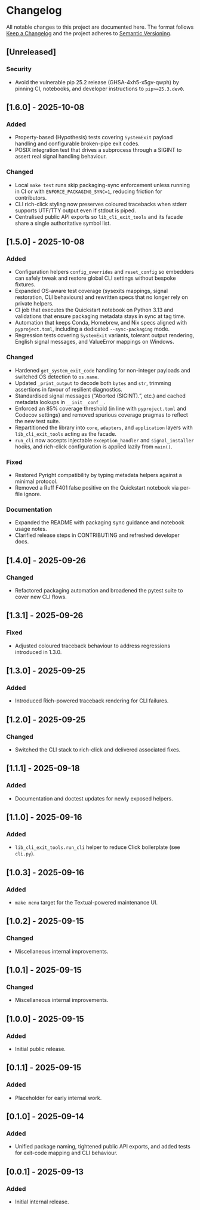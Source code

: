 # Changelog

All notable changes to this project are documented here. The format follows [Keep a Changelog](https://keepachangelog.com/en/1.1.0/) and the project adheres to [Semantic Versioning](https://semver.org/spec/v2.0.0.html).


## [Unreleased]

### Security
- Avoid the vulnerable pip 25.2 release (GHSA-4xh5-x5gv-qwph) by pinning CI, notebooks, and developer instructions to `pip>=25.3.dev0`.

## [1.6.0] - 2025-10-08

### Added
- Property-based (Hypothesis) tests covering `SystemExit` payload handling and configurable broken-pipe exit codes.
- POSIX integration test that drives a subprocess through a SIGINT to assert real signal handling behaviour.

### Changed
- Local `make test` runs skip packaging-sync enforcement unless running in CI or with `ENFORCE_PACKAGING_SYNC=1`, reducing friction for contributors.
- CLI rich-click styling now preserves coloured tracebacks when stderr supports UTF/TTY output even if stdout is piped.
- Centralised public API exports so `lib_cli_exit_tools` and its facade share a single authoritative symbol list.

## [1.5.0] - 2025-10-08

### Added
- Configuration helpers `config_overrides` and `reset_config` so embedders can
  safely tweak and restore global CLI settings without bespoke fixtures.
- Expanded OS-aware test coverage (sysexits mappings, signal restoration, CLI
  behaviours) and rewritten specs that no longer rely on private helpers.
- CI job that executes the Quickstart notebook on Python 3.13 and validations that ensure packaging metadata stays in sync at tag time.
- Automation that keeps Conda, Homebrew, and Nix specs aligned with `pyproject.toml`, including a dedicated `--sync-packaging` mode.
- Regression tests covering `SystemExit` variants, tolerant output rendering, English signal messages, and ValueError mappings on Windows.

### Changed
- Hardened `get_system_exit_code` handling for non-integer payloads and switched OS detection to `os.name`.
- Updated `_print_output` to decode both `bytes` and `str`, trimming assertions in favour of resilient diagnostics.
- Standardised signal messages (“Aborted (SIGINT).”, etc.) and cached metadata lookups in `__init__conf__`.
- Enforced an 85% coverage threshold (in line with `pyproject.toml` and Codecov settings) and removed spurious coverage pragmas to reflect the new test suite.
- Repartitioned the library into `core`, `adapters`, and `application` layers with `lib_cli_exit_tools` acting as the facade.
- `run_cli` now accepts injectable `exception_handler` and `signal_installer` hooks, and rich-click configuration is applied lazily from `main()`.

### Fixed
- Restored Pyright compatibility by typing metadata helpers against a minimal protocol.
- Removed a Ruff F401 false positive on the Quickstart notebook via per-file ignore.

### Documentation
- Expanded the README with packaging sync guidance and notebook usage notes.
- Clarified release steps in CONTRIBUTING and refreshed developer docs.

## [1.4.0] - 2025-09-26

### Changed
- Refactored packaging automation and broadened the pytest suite to cover new CLI flows.

## [1.3.1] - 2025-09-26

### Fixed
- Adjusted coloured traceback behaviour to address regressions introduced in 1.3.0.

## [1.3.0] - 2025-09-25

### Added
- Introduced Rich-powered traceback rendering for CLI failures.

## [1.2.0] - 2025-09-25

### Changed
- Switched the CLI stack to rich-click and delivered associated fixes.

## [1.1.1] - 2025-09-18

### Added
- Documentation and doctest updates for newly exposed helpers.

## [1.1.0] - 2025-09-16

### Added
- `lib_cli_exit_tools.run_cli` helper to reduce Click boilerplate (see `cli.py`).

## [1.0.3] - 2025-09-16

### Added
- `make menu` target for the Textual-powered maintenance UI.

## [1.0.2] - 2025-09-15

### Changed
- Miscellaneous internal improvements.

## [1.0.1] - 2025-09-15

### Changed
- Miscellaneous internal improvements.

## [1.0.0] - 2025-09-15

### Added
- Initial public release.

## [0.1.1] - 2025-09-15

### Added
- Placeholder for early internal work.

## [0.1.0] - 2025-09-14

### Added
- Unified package naming, tightened public API exports, and added tests for exit-code mapping and CLI behaviour.

## [0.0.1] - 2025-09-13

### Added
- Initial internal release.
